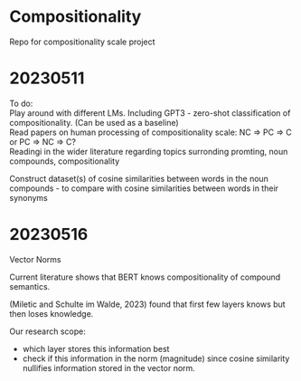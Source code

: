 # Compositionality
Repo for compositionality scale project

# 20230511
To do:\
Play around with different LMs.
Including GPT3 - zero-shot classification of compositionality. (Can be used as a baseline)\
Read papers on human processing of compositionality scale: NC => PC => C or PC => NC => C?\
Readingi in the wider literature regarding topics surronding promting, noun compounds, compositionality

Construct dataset(s) of cosine similarities between words in the noun compounds - to compare with cosine similarities between words in their synonyms

# 20230516
Vector Norms

Current literature shows that BERT knows compositionality of compound semantics. 

(Miletic and Schulte im Walde, 2023) found that first few layers knows but then loses knowledge. 

Our research scope:
* which layer stores this information best
* check if this information in the norm (magnitude) since cosine similarity nullifies information stored in the vector norm.
